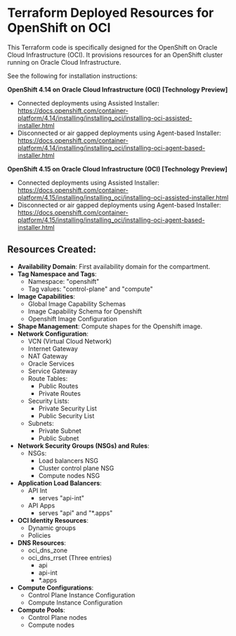 # Terraform Deployed Resources for OpenShift on OCI

This Terraform code is specifically designed for the OpenShift on Oracle Cloud Infrastructure (OCI). It provisions resources for an OpenShift cluster running on Oracle Cloud Infrastructure.

See the following for installation instructions:

**OpenShift 4.14 on Oracle Cloud Infrastructure (OCI) [Technology Preview]**
- Connected deployments using Assisted Installer: https://docs.openshift.com/container-platform/4.14/installing/installing_oci/installing-oci-assisted-installer.html
- Disconnected or air gapped deployments using Agent-based Installer: https://docs.openshift.com/container-platform/4.14/installing/installing_oci/installing-oci-agent-based-installer.html

**OpenShift 4.15 on Oracle Cloud Infrastructure (OCI) [Technology Preview]**
- Connected deployments using Assisted Installer: https://docs.openshift.com/container-platform/4.15/installing/installing_oci/installing-oci-assisted-installer.html
- Disconnected or air gapped deployments using Agent-based Installer: https://docs.openshift.com/container-platform/4.15/installing/installing_oci/installing-oci-agent-based-installer.html

## Resources Created:

- **Availability Domain**: First availability domain for the compartment.
- **Tag Namespace and Tags**:
    - Namespace: "openshift"
    - Tag values: "control-plane" and "compute"
- **Image Capabilities**:
    - Global Image Capability Schemas
    - Image Capability Schema for Openshift
    - Openshift Image Configuration
- **Shape Management**: Compute shapes for the Openshift image.
- **Network Configuration**:
    - VCN (Virtual Cloud Network)
    - Internet Gateway
    - NAT Gateway
    - Oracle Services
    - Service Gateway
    - Route Tables:
        - Public Routes
        - Private Routes
    - Security Lists:
        - Private Security List
        - Public Security List
    - Subnets:
        - Private Subnet
        - Public Subnet
- **Network Security Groups (NSGs) and Rules**:
    - NSGs:
        - Load balancers NSG
        - Cluster control plane NSG
        - Compute nodes NSG
- **Application Load Balancers**:
    - API Int
        - serves "api-int"
    - API Apps
        - serves "api" and "*.apps"
- **OCI Identity Resources**:
    - Dynamic groups
    - Policies
- **DNS Resources**:
    - oci_dns_zone
    - oci_dns_rrset (Three entries)
        - api
        - api-int
        - *.apps
- **Compute Configurations**:
    - Control Plane Instance Configuration
    - Compute Instance Configuration
- **Compute Pools**:
    - Control Plane nodes
    - Compute nodes
